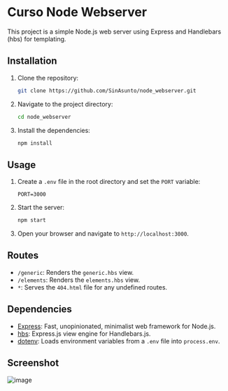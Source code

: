 # Curso Node Webserver

This project is a simple Node.js web server using Express and Handlebars (hbs) for templating.

## Installation

1. Clone the repository:
    ```sh
    git clone https://github.com/SinAsunto/node_webserver.git
    ```
2. Navigate to the project directory:
    ```sh
    cd node_webserver
    ```
3. Install the dependencies:
    ```sh
    npm install
    ```

## Usage

1. Create a `.env` file in the root directory and set the `PORT` variable:
    ```env
    PORT=3000
    ```
2. Start the server:
    ```sh
    npm start
    ```
3. Open your browser and navigate to `http://localhost:3000`.

## Routes

- `/generic`: Renders the `generic.hbs` view.
- `/elements`: Renders the `elements.hbs` view.
- `*`: Serves the `404.html` file for any undefined routes.

## Dependencies

- [Express](https://www.npmjs.com/package/express): Fast, unopinionated, minimalist web framework for Node.js.
- [hbs](https://www.npmjs.com/package/hbs): Express.js view engine for Handlebars.js.
- [dotenv](https://www.npmjs.com/package/dotenv): Loads environment variables from a `.env` file into `process.env`.

## Screenshot
![image](https://github.com/user-attachments/assets/7a3ff54a-5a8e-4cd8-9542-6621b15ac552)
